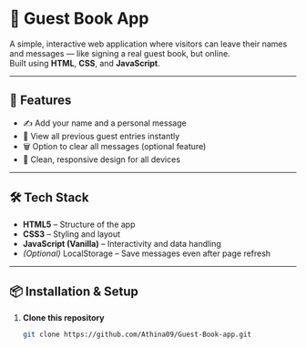 # 📖 Guest Book App

A simple, interactive web application where visitors can leave their names and messages — like signing a real guest book, but online.  
Built using **HTML**, **CSS**, and **JavaScript**.

---

## 🚀 Features

- ✍️ Add your name and a personal message
- 📜 View all previous guest entries instantly
- 🗑️ Option to clear all messages (optional feature)
- 🎨 Clean, responsive design for all devices

---

## 🛠️ Tech Stack

- **HTML5** – Structure of the app
- **CSS3** – Styling and layout
- **JavaScript (Vanilla)** – Interactivity and data handling
- *(Optional)* LocalStorage – Save messages even after page refresh

---

## 📦 Installation & Setup

1. **Clone this repository**
   ```bash
   git clone https://github.com/Athina09/Guest-Book-app.git
